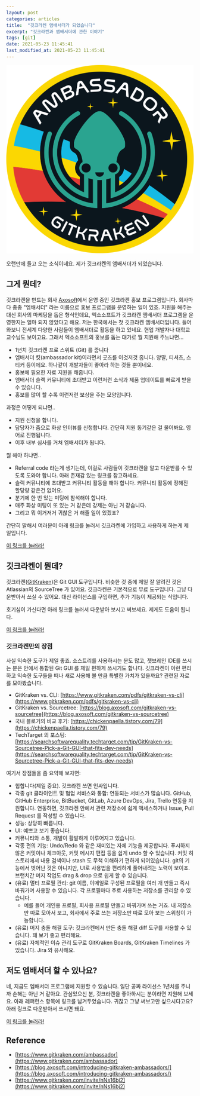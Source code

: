 ```yaml
---
layout: post
categories: articles
title:  "깃크라켄 앰배서더가 되었습니다"
excerpt: "깃크라켄과 앰배서더에 관한 이야기"
tags: [git]
date: 2021-05-23 11:45:41
last_modified_at: 2021-05-23 11:45:41
---
```


![Gitkraken Ambassador logo](/images/20210523_gitkraken_ambassador/1.png "깃크라켄 앰배서더 로고")

오랜만에 들고 오는 소식이네요. 제가 깃크라켄의 앰배서더가 되었습니다.


## 그게 뭔데?

깃크라켄을 만드는 회사 [Axosoft](https://www.axosoft.com/)에서 운영 중인 깃크라켄 홍보 프로그램입니다.
회사마다 종종 "엠배서더" 라는 이름으로 홍보 프로그램을 운영하는 일이 있죠. 지원을 해주는 대신 회사의 마케팅을 돕은 형식인데요,
엑소소프트가 깃크라켄 엠배서더 프로그램을 운영한지는 얼마 되지 않았다고 해요. 저는 한국에서는 첫 깃크라켄 엠배서더입니다.
들어와보니 전세계 다양한 사람들이 엠배서더로 활동을 하고 있네요. 현업 개발자나 대학교 교수님도 보이고요.
그래서 엑소소프트의 홍보를 돕는 대가로 뭘 지원해 주느냐면...

* 1년치 깃크라켄 프로 스위트 (Git) 를 줍니다
* 엠배서더 킷(ambassador kit)이라면서 굿즈를 이것저것 줍니다. 양말, 티셔츠, 스티커 등이에요. 하나같이 개발자들이 좋아라 하는 것들 뿐이네요.
* 홍보에 필요한 자료 지원을 해줍니다.
* 엠배서더 슬랙 커뮤니티에 초대받고 이런저런 소식과 제품 업데이트를 빠르게 받을 수 있습니다.
* 홍보를 많이 할 수록 이런저런 보상을 주는 모양입니다.

과정은 어떻게 되냐면..

* 지원 신청을 합니다.
* 담당자가 줌으로 화상 인터뷰를 신청합니다. 간단히 지원 동기같은 걸 물어봐요. 영어로 진행됩니다.
* 이후 내부 심사를 거쳐 엠배서더가 됩니다.

뭘 해야 하냐면..

* Referral code 라는게 생기는데, 이걸로 사람들이 깃크라켄을 알고 다운받를 수 있도록 도와야 합니다. 아래 존재감 있는 링크를 참고하세요.
* 슬랙 커뮤니티에 초대받고 커뮤니티 활동을 해야 합니다. 커뮤니티 활동에 정해진 할당량 같은건 없어요.
* 분기에 한 번 있는 미팅에 참석해야 합니다.
* 매주 화상 미팅이 또 있는 거 같은데 강제는 아닌 거 같습니다.
* 그리고 뭐 이거저거 귀찮은 거 해줄 일이 있겠죠?

간단히 말해서 여러분이 아래 링크를 눌러서 깃크라켄에 가입하고 사용하게 하는게 제 일입니다.

[이 링크를 눌러라!](https://www.gitkraken.com/invite/nNs16bj2)


## 깃크라켄이 뭔데?

깃크라켄([GitKraken](https://www.gitkraken.com/))은 Git GUI 도구입니다. 비슷한 것 중에 제일 잘 알려진 것은 Atlassian의 SourceTree 가 있어요.
깃크라켄은 기본적으로 무료 도구입니다. 그냥 다운받아서 쓰실 수 있어요. 대신 라이선스를 구입하면, 추가 기능이 제공되는 식입니다.

호기심이 가신다면 아래 링크를 눌러서 다운받아 보시고 써보세요. 제게도 도움이 됩니다.

[이 링크를 눌러라!](https://www.gitkraken.com/invite/nNs16bj2)

### 깃크라켄만의 장점

사실 익숙한 도구가 제일 좋죠. 소스트리를 사용하시는 분도 많고, 젯브레인 IDE를 쓰시는 분은 안에서 통합된 Git GUI 를 제일 편하게 쓰시기도 합니다.
깃크라켄이 이런 편리하고 익숙한 도구들을 떠나 새로 사용해 볼 만큼 특별한 가치가 있을까요? 관련된 자료를 모아봤습니다.

* GitKraken vs. CLI: [https://www.gitkraken.com/pdfs/gitkraken-vs-cli](https://www.gitkraken.com/pdfs/gitkraken-vs-cli)
* GitKraken vs. Sourcetree: [https://blog.axosoft.com/gitkraken-vs-sourcetree](https://blog.axosoft.com/gitkraken-vs-sourcetree)
* 국내 블로거의 비교 후기: [https://chickenpaella.tistory.com/79](https://chickenpaella.tistory.com/79)
* TechTarget 의 포스팅: [https://searchsoftwarequality.techtarget.com/tip/GitKraken-vs-Sourcetree-Pick-a-Git-GUI-that-fits-dev-needs](https://searchsoftwarequality.techtarget.com/tip/GitKraken-vs-Sourcetree-Pick-a-Git-GUI-that-fits-dev-needs)

여기서 장점들을 좀 요약해 보자면:

* 힙합니다(제일 중요). 깃크라켄 쓰면 인싸입니다.
* 각종 git 클라이언트 및 협업 서비스와 통합: 연동되는 서비스가 많습니다. GitHub, GitHub Enterprise, BitBucket, GitLab, Azure DevOps, Jira, Trello 연동을 지원합니다. 연동하면, 깃크라켄 안에서 관련 저장소에 쉽게 액세스하거나 Issue, Pull Request 를 작성할 수 있습니다.
* 성능: 상당히 빠릅니다.
* UI: 예쁘고 보기 좋습니다.
* 커뮤니티와 소통, 개발이 활발하게 이루어지고 있습니다.
* 각종 편의 기능: Undo/Redo 와 같은 재미있는 자체 기능을 제공합니다. 푸시하지 않은 커밋이나 체크아웃, 커밋 메시지 편집 등을 쉽게 undo 할 수 있습니다. 커밋 히스토리에서 내용 검색이나 stash 도 무척 이해하기 편하게 되어있습니다. git의 기능에서 벗어난 것은 아니지만, UI로 사용법을 편리하게 풀어내려는 노력이 보이죠. 브랜치간 머지 작업도 drag & drop 으로 쉽게 할 수 있습니다.
* (유료) 멀티 프로필 관리: git 이름, 이메일로 구성된 프로필을 여러 개 만들고 즉시 바꿔가며 사용할 수 있습니다. 각 프로필마다 주로 사용하는 저장소를 관리할 수 있습니다.
  * 예를 들어 개인용 프로필, 회사용 프로필 만들고 바꿔가며 쓰는 거죠. 내 저장소만 따로 모아서 보고, 회사에서 주로 쓰는 저장소만 따로 모아 보는 스위칭이 가능합니다.
* (유료) 머지 충돌 해결 도구: 깃크라켄에서 만든 충돌 해결 diff 도구를 사용할 수 있습니다. 꽤 보기 좋고 편리해요.
* (유료) 자체적인 이슈 관리 도구로 GitKraken Boards, GitKraken Timelines 가 있습니다. Jira 와 유사해요.


## 저도 엠배서더 할 수 있나요?

네, 지금도 엠배서더 프로그램에 지원할 수 있습니다. 일단 공짜 라이선스 1년치를 주니까 손해는 아닌 거 같아요.
관심있으신 분, 깃크라켄을 좋아하시는 분이라면 지원해 보세요. 아래 레퍼런스 항목에 링크를 남겨두었습니다.
귀찮고 그냥 써보고만 싶으시다고요? 아래 링크로 다운받아서 쓰시면 돼요.

[이 링크를 눌러라!](https://www.gitkraken.com/invite/nNs16bj2)


## Reference

* [https://www.gitkraken.com/ambassador](https://www.gitkraken.com/ambassador)
* [https://blog.axosoft.com/introducing-gitkraken-ambassadors/](https://blog.axosoft.com/introducing-gitkraken-ambassadors/)
* [https://www.gitkraken.com/invite/nNs16bj2](https://www.gitkraken.com/invite/nNs16bj2)
